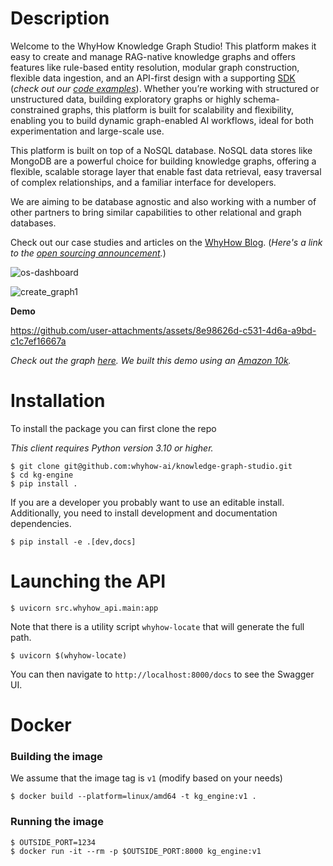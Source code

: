 # Description

Welcome to the WhyHow Knowledge Graph Studio! This platform makes it easy to create and manage RAG-native knowledge graphs and offers features like rule-based entity resolution, modular graph construction, flexible data ingestion, and an API-first design with a supporting [SDK](https://pypi.org/project/whyhow/) (*check out our [code examples](https://whyhow-ai.github.io/whyhow-sdk-docs/examples/overview/)*). Whether you’re working with structured or unstructured data, building exploratory graphs or highly schema-constrained graphs, this platform is built for scalability and flexibility, enabling you to build dynamic graph-enabled AI workflows, ideal for both experimentation and large-scale use.

This platform is built on top of a NoSQL database. NoSQL data stores like MongoDB are a powerful choice for building knowledge graphs, offering a flexible, scalable storage layer that enable fast data retrieval, easy traversal of complex relationships, and a familiar interface for developers.

We are aiming to be database agnostic and also working with a number of other partners to bring similar capabilities to other relational and graph databases.

Check out our case studies and articles on the [WhyHow Blog](https://medium.com/enterprise-rag). (*Here's a link to the [open sourcing announcement](https://medium.com/enterprise-rag/open-sourcing-the-whyhow-knowledge-graph-studio-powered-by-nosql-edce283fb341).*)

![os-dashboard](https://github.com/user-attachments/assets/07d7926f-547f-41b1-a9e7-e9ec31590478)

![create_graph1](https://github.com/user-attachments/assets/0471338b-3045-4f6b-90a3-51370fd80372)


**Demo**

https://github.com/user-attachments/assets/8e98626d-c531-4d6a-a9bd-c1c7ef16667a



*Check out the graph [here](https://app.whyhow.ai/public/graph/673ba7d0aa25224ee88c2406). We built this demo using an [Amazon 10k](https://d18rn0p25nwr6d.cloudfront.net/CIK-0001018724/c7c14359-36fa-40c3-b3ca-5bf7f3fa0b96.pdf).*


# Installation

To install the package you can first clone the repo

_This client requires Python version 3.10 or higher._

```shell
$ git clone git@github.com:whyhow-ai/knowledge-graph-studio.git
$ cd kg-engine
$ pip install .
```

If you are a developer you probably want to use an editable install. Additionally,
you need to install development and documentation dependencies.

```shell
$ pip install -e .[dev,docs]
```

# Launching the API

```shell
$ uvicorn src.whyhow_api.main:app
```

Note that there is a utility script `whyhow-locate` that will generate
the full path.

```shell
$ uvicorn $(whyhow-locate)
```

You can then navigate to `http://localhost:8000/docs` to see the Swagger UI.

# Docker

### Building the image

We assume that the image tag is `v1` (modify based on your needs)

```shell
$ docker build --platform=linux/amd64 -t kg_engine:v1 .
```

### Running the image

```shell
$ OUTSIDE_PORT=1234
$ docker run -it --rm -p $OUTSIDE_PORT:8000 kg_engine:v1
```

